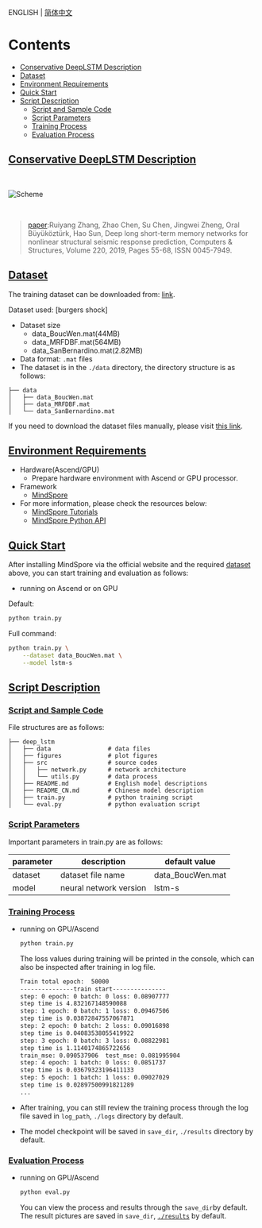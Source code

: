 ENGLISH | [简体中文](README_CN.md)

# Contents

- [Conservative DeepLSTM Description](#conservative-DeepLSTM-description)
- [Dataset](#dataset)
- [Environment Requirements](#environment-requirements)
- [Quick Start](#quick-start)
- [Script Description](#script-description)
    - [Script and Sample Code](#script-and-sample-code)
    - [Script Parameters](#script-parameters)
    - [Training Process](#training-process)
    - [Evaluation Process](#evaluation-process)

## [Conservative DeepLSTM Description](#contents)

<br />

![Scheme](/figures/scheme.png)

 <br />

> [paper](https://www.sciencedirect.com/science/article/abs/pii/S0045794919302263):Ruiyang Zhang, Zhao Chen, Su Chen, Jingwei Zheng, Oral Büyüköztürk, Hao Sun,
> Deep long short-term memory networks for nonlinear structural seismic response prediction, Computers & Structures,
> Volume 220, 2019, Pages 55-68, ISSN 0045-7949.

## [Dataset](#contents)

The training dataset can be downloaded from:
[link](https://www.dropbox.com/sh/xyh9595l79fbaer/AABnAqV_WdhVHgPAav73KX8oa?dl=0).

Dataset used: [burgers shock]

- Dataset size
    - data_BoucWen.mat(44MB)
    - data_MRFDBF.mat(564MB)
    - data_SanBernardino.mat(2.82MB)
- Data format: `.mat` files
- The dataset is in the `./data` directory, the directory structure is as follows:

```text
├── data
│   ├── data_BoucWen.mat
│   ├── data_MRFDBF.mat
│   └── data_SanBernardino.mat
```

If you need to download the dataset files manually,
please visit [this link](https://www.dropbox.com/sh/xyh9595l79fbaer/AABnAqV_WdhVHgPAav73KX8oa?dl=0).

## [Environment Requirements](#contents)

- Hardware(Ascend/GPU)
    - Prepare hardware environment with Ascend or GPU processor.
- Framework
    - [MindSpore](https://www.mindspore.cn/install/en)
- For more information, please check the resources below:
    - [MindSpore Tutorials](https://www.mindspore.cn/tutorials/en/master/index.html)
    - [MindSpore Python API](https://www.mindspore.cn/docs/en/master/index.html)

## [Quick Start](#contents)

After installing MindSpore via the official website and the required [dataset](#dataset) above, you can start training
and evaluation as follows:

- running on Ascend or on GPU

Default:

```bash
python train.py
```

Full command:

```bash
python train.py \
    --dataset data_BoucWen.mat \
    --model lstm-s
```

## [Script Description](#contents)

### [Script and Sample Code](#contents)

File structures are as follows:

```text
├── deep_lstm
│   ├── data                # data files
│   ├── figures             # plot figures
│   ├── src                 # source codes
│   │   ├── network.py      # network architecture
│   │   └── utils.py        # data process
│   ├── README.md           # English model descriptions
│   ├── README_CN.md        # Chinese model description
│   ├── train.py            # python training script
│   └── eval.py             # python evaluation script
```

### [Script Parameters](#contents)

Important parameters in train.py are as follows:

| parameter | description            | default value    |
|-----------|------------------------|------------------|
| dataset   | dataset file name      | data_BoucWen.mat |
| model     | neural network version | lstm-s           |

### [Training Process](#contents)

- running on GPU/Ascend

  ```bash
  python train.py
  ```

  The loss values during training will be printed in the console, which can also be inspected after training in log
  file.

  ```bash
  Train total epoch:  50000
  ---------------train start---------------
  step: 0 epoch: 0 batch: 0 loss: 0.08907777
  step time is 4.832167148590088
  step: 1 epoch: 0 batch: 1 loss: 0.09467506
  step time is 0.03872847557067871
  step: 2 epoch: 0 batch: 2 loss: 0.09016898
  step time is 0.04083538055419922
  step: 3 epoch: 0 batch: 3 loss: 0.08822981
  step time is 1.1140174865722656
  train_mse: 0.090537906  test_mse: 0.081995904
  step: 4 epoch: 1 batch: 0 loss: 0.0851737
  step time is 0.03679323196411133
  step: 5 epoch: 1 batch: 1 loss: 0.09027029
  step time is 0.02897500991821289
  ...
  ```

- After training, you can still review the training process through the log file saved in `log_path`, `./logs` directory
  by default.

- The model checkpoint will be saved in `save_dir`, `./results` directory by default.

### [Evaluation Process](#contents)

- running on GPU/Ascend

  ```bash
  python eval.py
  ```

  You can view the process and results through the `save_dir`by default.
  The result pictures are saved in `save_dir`, [`./results`](./results) by default.